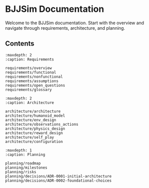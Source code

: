# BJJSim Documentation

Welcome to the BJJSim documentation. Start with the overview and navigate through requirements, architecture, and planning.

## Contents

```{toctree}
:maxdepth: 2
:caption: Requirements

requirements/overview
requirements/functional
requirements/nonfunctional
requirements/assumptions
requirements/open_questions
requirements/glossary
```

```{toctree}
:maxdepth: 2
:caption: Architecture

architecture/architecture
architecture/humanoid_model
architecture/env_design
architecture/observations_actions
architecture/physics_design
architecture/reward_design
architecture/self_play
architecture/configuration
```

```{toctree}
:maxdepth: 1
:caption: Planning

planning/roadmap
planning/milestones
planning/risks
planning/decisions/ADR-0001-initial-architecture
planning/decisions/ADR-0002-foundational-choices
```
